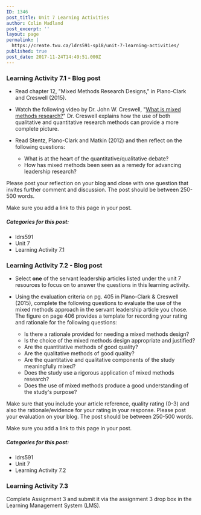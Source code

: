 ```yaml
---
ID: 1346
post_title: Unit 7 Learning Activities
author: Colin Madland
post_excerpt: ''
layout: page
permalink: |
  https://create.twu.ca/ldrs591-sp18/unit-7-learning-activities/
published: true
post_date: 2017-11-24T14:49:51.000Z
---
```


### Learning Activity 7.1 - Blog post

* Read chapter 12, "Mixed Methods Research Designs," in Plano-Clark and Creswell \(2015\).
* Watch the following video by Dr. John W. Creswell, "[What is mixed methods research?](http://johnwcreswell.com/videos/)"  Dr. Creswell explains how the use of both qualitative and quantitative research methods can provide a more complete picture.
* Read Stentz, Plano-Clark and Matkin \(2012\) and then reflect on the following questions:

  * What is at the heart of the quantitative/qualitative debate?
  * How has mixed methods been seen as a remedy for advancing leadership research?

Please post your reflection on your blog and close with one question that invites further comment and discussion. The post should be between 250-500 words.

Make sure you add a link to this page in your post.

##### Categories for this post:

* ldrs591
* Unit 7
* Learning Activity 7.1

### Learning Activity 7.2 - Blog post

* Select **one** of the servant leadership articles listed under the unit 7 resources to focus on to answer the questions in this learning activity.
* Using the evaluation criteria on pg. 405 in Plano-Clark & Creswell \(2015\), complete the following questions to evaluate the use of the mixed methods approach in the servant leadership article you chose. The figure on page 406 provides a template for recording your rating and rationale for the following questions:

  * Is there a rationale provided for needing a mixed methods design?
  * Is the choice of the mixed methods design appropriate and justified?
  * Are the quantitative methods of good quality?
  * Are the qualitative methods of good quality?
  * Are the quantitative and qualitative components of the study meaningfully mixed?
  * Does the study use a rigorous application of mixed methods research?
  * Does the use of mixed methods produce a good understanding of the study's purpose?

Make sure that you include your article reference, quality rating \(0-3\) and also the rationale/evidence for your rating in your response.  Please post your evaluation on your blog. The post should be between 250-500 words.

Make sure you add a link to this page in your post.

##### Categories for this post:

* ldrs591
* Unit 7
* Learning Activity 7.2

### Learning Activity 7.3

Complete Assignment 3 and submit it via the assignment 3 drop box in the Learning Management System \(LMS\).

